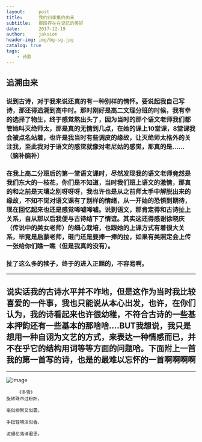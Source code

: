 ```yaml
---
layout:     post
title:      我的四季集的由来
subtitle:   那段存在在记忆的美好
date:       2017-12-19
author:     jaksion
header-img: img/bg-sg.jpg
catalog: true
tags:
    - 诗歌
---
```


## 追溯由来
### 说到古诗，对于我来说还真的有一种别样的情怀。要说起我自己写诗，那还得追溯到高中时。那时刚好是高二文理分班的时候，我有幸的选择了物生，终于感觉熬出头了，因为当时的那个语文老师我们都管她叫灭绝师太，那是真的无情到几点，在她的课上10堂课，8堂课我会被点名站着，也许是我当时有些调皮的缘故，让灭绝师太格外的关注我，至此我对于语文的感觉就像对老尼姑的感觉，那真的是......（脑补脑补）
### 在我上高二分班后的第一堂语文课时，尽然发现我的语文老师竟然是我们东大的一枝花，你们是不知道，当时我们班上语文的激情，那真的和之前是天壤之别呀呀呀，我也许也是从之前师太手中解脱出来的缘故，不知不觉对语文课有了别样的情绪，从一开始的恐惧到期待，现在回忆起来也还是感觉唏嘘唏嘘。说到语文，那肯定得和古诗扯上关系，自从那以后我便与古诗结下了情谊。其实这还得感谢徐晓庆（传说中的美女老师）的细心栽培，也跟她的上课方式有着很大关系，毕竟是启蒙老师，砸门还是要捧一捧的拉，如果有美照定会上传一张给你们瞧一瞧（但是我真的没有）。
### 扯了这么多的犊子，终于的进入正题的，不容易啊。

---
## 说实话我的古诗水平并不咋地，但是这作为当时我比较喜爱的一件事，我也只能说从本心出发，也许，在你们认为，我的诗看起来也许很幼稚，不符合古诗的一些基本押韵还有一些基本的那啥啥....BUT我想说，我只是想用一种自诩为文艺的方式，来表达一种情感而已，并不在乎它的结构用词等等方面的问题哈。下面附上一首我的第一首写的诗，也是的最难以忘怀的一首啊啊啊啊

---
![image](http://note.youdao.com/favicon.ico)
```
    《冬雪》
旋转珠帘过粉卧，

毫似柳絮又似霜。

手捻轻嗅淡似香，

泥碾花落请君思。
```



